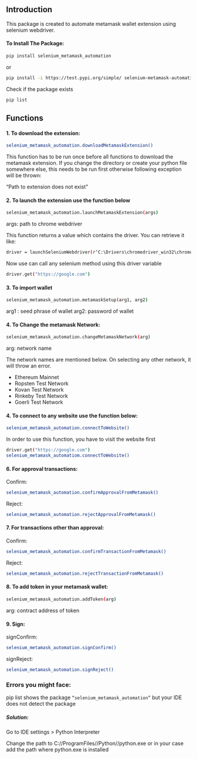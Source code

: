 
## Introduction
This package is created to automate metamask wallet extension using selenium webdriver. 

#### To Install The Package:



```sh
pip install selenium_metamask_automation
```
or
```sh
pip install -i https://test.pypi.org/simple/ selenium-metamask-automation
```
Check if the package exists
```sh
pip list
```

## Functions

#### 1. To download the extension:

```sh
selenium_metamask_automation.downloadMetamaskExtension()
```
This function has to be run once before all functions to download the metamask extension. If you change the directory or create your python file somewhere else, this needs to be run first otherwise following exception will be thrown:

“Path to extension does not exist”

#### 2. To launch the extension use the function below
```sh
selenium_metamask_automation.launchMetamaskExtension(args)
```
args: path to chrome webdriver



This function returns a value which contains the driver. You can retrieve it like:
```sh
driver = launchSeleniumWebdriver(r‘C:\Drivers\chromedriver_win32\chromedriver.exe’)
```

Now use can call any selenium method using this driver variable
```sh
driver.get("https://google.com")
```
#### 3. To import wallet
```sh
selenium_metamask_automation.metamaskSetup(arg1, arg2)
```
arg1 : seed phrase of wallet
arg2: password of wallet


#### 4. To Change the metamask Network:
```sh
selenium_metamask_automation.changeMetamaskNetwork(arg)
```

arg: network name

The network names are mentioned below. On selecting any other network, it will throw an error.

- Ethereum Mainnet
- Ropsten Test Network
- Kovan Test Network
- Rinkeby Test Network
- Goerli Test Network

#### 4. To connect to any website use the function below:
```sh
selenium_metamask_automation.connectToWebsite()
```

In order to use this function, you have to visit the website first
```sh
driver.get("https://google.com")
selenium_metamask_automatiom.connectToWebsite()
```

#### 6. For approval transactions:

Confirm: 
```sh 
selenium_metamask_automation.confirmApprovalFromMetamask()
```

Reject: 
```sh 
selenium_metamask_automation.rejectApprovalFromMetamask()
```


#### 7. For transactions other than approval:

Confirm: 
```sh
selenium_metamask_automation.confirmTransactionFromMetamask()
```

Reject: 
```sh
selenium_metamask_automation.rejectTransactionFromMetamask()
```

#### 8. To add token in your metamask wallet:

```sh
selenium_metamask_automation.addToken(arg)
```
arg: contract address of token

#### 9. Sign:

signConfirm: 
```sh
selenium_metamask_automation.signConfirm()
```
signReject: 
```sh
selenium_metamask_automation.signReject()
```


### Errors you might face:

pip list shows the package ```“selenium_metamask_automation”``` but your IDE does not detect the package

##### Solution:

Go to IDE settings > Python Interpreter 

Change the path to C://ProgramFiles//Python//python.exe or in your case add the path where python.exe is installed
